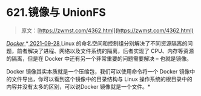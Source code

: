 <!--yml
category: 未分类
date: 0001-01-01 00:00:00
--->

# 621.镜像与 UnionFS

> 原文：[https://zwmst.com/4362.html](https://zwmst.com/4362.html)

   [ *Docker* ](https://zwmst.com/docker)*[ <time datetime="2021-09-28T23:31:10+08:00"> 2021-09-28 </time> ](https://zwmst.com/4362.html)  Linux 的命名空间和控制组分别解决了不同资源隔离的问题，前者解决了进程、网络以及文件系统的隔离，后者实现了 CPU、内存等资源的隔离，但是在 Docker 中还有另一个非常重要的问题需要解决 – 也就是镜像。

Docker 镜像其实本质就是一个压缩包，我们可以使用命令将一个 Docker 镜像中的文件导出，你可以看到这个镜像中的目录结构与 Linux 操作系统的根目录中的内容并没有太多的区别，可以说Docker 镜像就是一个文件。*